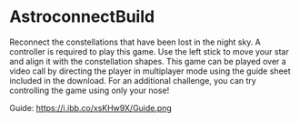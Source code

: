 # AstroconnectBuild

Reconnect the constellations that have been lost in the night sky. A controller is required to play this game. Use the left stick to move your star and align it with the constellation shapes. This game can be played over a video call by directing the player in multiplayer mode using the guide sheet included in the download. For an additional challenge, you can try controlling the game using only your nose!

Guide:
https://i.ibb.co/xsKHw9X/Guide.png
